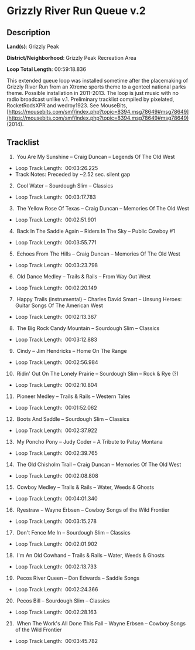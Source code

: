 # Grizzly River Run Queue v.2

## Description

**Land(s)**: Grizzly Peak

**District/Neighborhood**: Grizzly Peak Recreation Area

**Loop Total Length**: 00:59:18.836

This extended queue loop was installed sometime after the placemaking of Grizzly River Run from an Xtreme sports theme to a genteel national parks theme. Possible installation in 2011-2013. The loop is just music with no radio broadcast unlike v.1. Preliminary tracklist compiled by pixelated, RocketRodsXPR and wedroy1923. See MouseBits, [https://mousebits.com/smf/index.php?topic=8394.msg78649#msg78649](https://mousebits.com/smf/index.php?topic=8394.msg78649#msg78649) (2014).

## Tracklist

1.  You Are My Sunshine – Craig Duncan – Legends Of The Old West 
- Loop Track Length:  00:03:26.225
- Track Notes: Preceded by ~2.52 sec. silent gap

2.  Cool Water – Sourdough Slim – Classics 
- Loop Track Length:  00:03:17.783

3.  The Yellow Rose Of Texas – Craig Duncan – Memories Of The Old West 
- Loop Track Length:  00:02:51.901

4.  Back In The Saddle Again – Riders In The Sky – Public Cowboy #1 
- Loop Track Length:  00:03:55.771

5.  Echoes From The Hills – Craig Duncan – Memories Of The Old West 
- Loop Track Length:  00:03:23.798

6.  Old Dance Medley – Trails & Rails – From Way Out West 
- Loop Track Length:  00:02:20.149

7.  Happy Trails (instrumental) – Charles David Smart – Unsung Heroes: Guitar Songs Of The American West 
- Loop Track Length:  00:02:13.367

8.  The Big Rock Candy Mountain – Sourdough Slim – Classics 
- Loop Track Length:  00:03:12.883

9.  Cindy – Jim Hendricks – Home On The Range 
- Loop Track Length:  00:02:56.984

10.  Ridin' Out On The Lonely Prairie – Sourdough Slim – Rock & Rye (?) 
- Loop Track Length:  00:02:10.804

11.  Pioneer Medley – Trails & Rails – Western Tales 
- Loop Track Length:  00:01:52.062

12.  Boots And Saddle – Sourdough Slim – Classics 
- Loop Track Length:  00:02:37.922

13.  My Poncho Pony – Judy Coder – A Tribute to Patsy Montana 
- Loop Track Length:  00:02:39.765

14.  The Old Chisholm Trail – Craig Duncan – Memories Of The Old West 
- Loop Track Length:  00:02:08.808

15.  Cowboy Medley – Trails & Rails – Water, Weeds & Ghosts 
- Loop Track Length:  00:04:01.340

16.  Ryestraw – Wayne Erbsen – Cowboy Songs of the Wild Frontier 
- Loop Track Length:  00:03:15.278

17.  Don't Fence Me In – Sourdough Slim – Classics 
- Loop Track Length:  00:02:01.902

18.  I'm An Old Cowhand – Trails & Rails – Water, Weeds & Ghosts 
- Loop Track Length:  00:02:13.733

19.  Pecos River Queen – Don Edwards – Saddle Songs 
- Loop Track Length:  00:02:24.366

20.  Pecos Bill – Sourdough Slim – Classics 
- Loop Track Length:  00:02:28.163

21.  When The Work's All Done This Fall – Wayne Erbsen – Cowboy Songs of the Wild Frontier 
- Loop Track Length:  00:03:45.782
